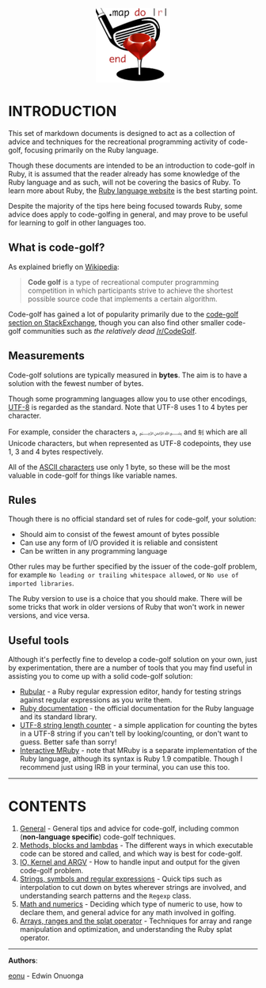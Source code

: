 <p align="center"><img width="150px" src="assets/golf.png"></p>



# INTRODUCTION

This set of markdown documents is designed to act as a collection of advice and techniques for the recreational programming activity of code-golf, focusing primarily on the Ruby language.

Though these documents are intended to be an introduction to code-golf in Ruby, it is assumed that the reader already has some knowledge of the Ruby language and as such, will not be covering the basics of Ruby. To learn more about Ruby, the [Ruby language website](https://www.ruby-lang.org/en/) is the best starting point.

Despite the majority of the tips here being focused towards Ruby, some advice does apply to code-golfing in general, and may prove to be useful for learning to golf in other languages too.

## What is code-golf?

As explained briefly on [Wikipedia](https://en.wikipedia.org/wiki/Code_golf):

>**Code golf** is a type of recreational computer programming competition in which participants strive to achieve the shortest possible source code that implements a certain algorithm.

Code-golf has gained a lot of popularity primarily due to the [code-golf section on StackExchange](https://codegolf.stackexchange.com/), though you can also find other smaller code-golf communities such as *the relatively dead* [/r/CodeGolf](https://www.reddit.com/r/codegolf/).

## Measurements

Code-golf solutions are typically measured in **bytes**. The aim is to have a solution with the fewest number of bytes.

Though some programming languages allow you to use other encodings, [UTF-8](http://www.fileformat.info/info/unicode/utf8.htm) is regarded as the standard. Note that UTF-8 uses 1 to 4 bytes per character. 

For example, consider the characters `a`, `﷽` and `𠜎` which are all Unicode characters, but when represented as UTF-8 codepoints, they use 1, 3 and 4 bytes respectively.

All of the [ASCII characters](http://www.asciitable.com/) use only 1 byte, so these will be the most valuable in code-golf for things like variable names.

## Rules

Though there is no official standard set of rules for code-golf, your solution:

- Should aim to consist of the fewest amount of bytes possible
- Can use any form of I/O provided it is reliable and consistent
- Can be written in any programming language

Other rules may be further specified by the issuer of the code-golf problem, for example `No leading or trailing whitespace allowed`, or `No use of imported libraries`.

The Ruby version to use is a choice that you should make. There will be some tricks that work in older versions of Ruby that won't work in newer versions, and vice versa.

## Useful tools

Although it's perfectly fine to develop a code-golf solution on your own, just by experimentation, there are a number of tools that you may find useful in assisting you to come up with a solid code-golf solution:

- [Rubular](http://rubular.com/) - a Ruby regular expression editor, handy for testing strings against regular expressions as you write them.
- [Ruby documentation](http://ruby-doc.org/) - the official documentation for the Ruby language and its standard library.
- [UTF-8 string length counter](https://mothereff.in/byte-counter) - a simple application for counting the bytes in a UTF-8 string if you can't tell by looking/counting, or don't want to guess. Better safe than sorry!
- [Interactive MRuby]() - note that MRuby is a separate implementation of the Ruby language, although its syntax is Ruby 1.9 compatible. Though I recommend just using IRB in your terminal, you can use this too.

---

# CONTENTS

1. [General](/articles/General.md) - General tips and advice for code-golf, including common (**non-language specific**) code-golf techniques.
2. [Methods, blocks and lambdas](/articles/Methods,%20blocks%20and%20lambdas.md) - The different ways in which executable code can be stored and called, and which way is best for code-golf.
3. [IO, Kernel and ARGV](/articles/IO,%20Kernel%20and%20ARGV.md) - How to handle input and output for the given code-golf problem.
4. [Strings, symbols and regular expressions](/articles/Strings,%20symbols%20and%20regular%20expressions.md) - Quick tips such as interpolation to cut down on bytes wherever strings are involved, and understanding search patterns and the `Regexp` class.
5. [Math and numerics](/articles/Math%20and%20numerics.md) - Deciding which type of numeric to use, how to declare them, and general advice for any math involved in golfing.
6. [Arrays, ranges and the splat operator](/articles/Arrays,%20ranges%20and%20the%20splat%20operator.md) - Techniques for array and range manipulation and optimization, and understanding the Ruby splat operator.

---

**Authors**: 

[eonu](https://github.com/eonu) - Edwin Onuonga